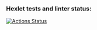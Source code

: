### Hexlet tests and linter status:
[![Actions Status](https://github.com/juliv/typescript-project-81/actions/workflows/hexlet-check.yml/badge.svg)](https://github.com/juliv/typescript-project-81/actions)